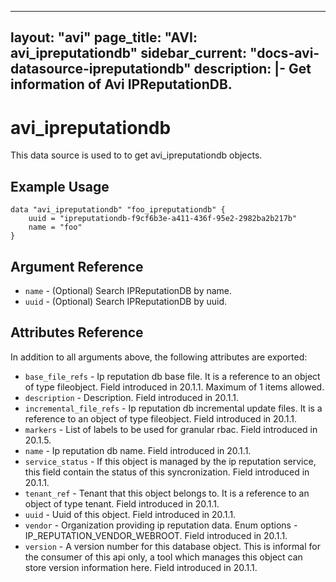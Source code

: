 <!--
    Copyright 2021 VMware, Inc.
    SPDX-License-Identifier: Mozilla Public License 2.0
-->
---
layout: "avi"
page_title: "AVI: avi_ipreputationdb"
sidebar_current: "docs-avi-datasource-ipreputationdb"
description: |-
  Get information of Avi IPReputationDB.
---

# avi_ipreputationdb

This data source is used to to get avi_ipreputationdb objects.

## Example Usage

```hcl
data "avi_ipreputationdb" "foo_ipreputationdb" {
    uuid = "ipreputationdb-f9cf6b3e-a411-436f-95e2-2982ba2b217b"
    name = "foo"
}
```

## Argument Reference

* `name` - (Optional) Search IPReputationDB by name.
* `uuid` - (Optional) Search IPReputationDB by uuid.

## Attributes Reference

In addition to all arguments above, the following attributes are exported:

* `base_file_refs` - Ip reputation db base file. It is a reference to an object of type fileobject. Field introduced in 20.1.1. Maximum of 1 items allowed.
* `description` - Description. Field introduced in 20.1.1.
* `incremental_file_refs` - Ip reputation db incremental update files. It is a reference to an object of type fileobject. Field introduced in 20.1.1.
* `markers` - List of labels to be used for granular rbac. Field introduced in 20.1.5.
* `name` - Ip reputation db name. Field introduced in 20.1.1.
* `service_status` - If this object is managed by the ip reputation service, this field contain the status of this syncronization. Field introduced in 20.1.1.
* `tenant_ref` - Tenant that this object belongs to. It is a reference to an object of type tenant. Field introduced in 20.1.1.
* `uuid` - Uuid of this object. Field introduced in 20.1.1.
* `vendor` - Organization providing ip reputation data. Enum options - IP_REPUTATION_VENDOR_WEBROOT. Field introduced in 20.1.1.
* `version` - A version number for this database object. This is informal for the consumer of this api only, a tool which manages this object can store version information here. Field introduced in 20.1.1.

